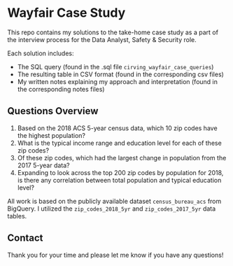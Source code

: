 # Wayfair Case Study
This repo contains my solutions to the take-home case study as a part of the interview process for the Data Analyst, Safety &amp; Security role.

Each solution includes:

- The SQL query (found in the .sql file `cirving_wayfair_case_queries`)
- The resulting table in CSV format (found in the corresponding csv files)
- My written notes explaining my approach and interpretation (found in the corresponding notes files)

## Questions Overview

1. Based on the 2018 ACS 5-year census data, which 10 zip codes have the highest population?
2. What is the typical income range and education level for each of these zip codes?
3. Of these zip codes, which had the largest change in population from the 2017 5-year data?
4. Expanding to look across the top 200 zip codes by population for 2018, is there any correlation between total population and typical education level?

All work is based on the publicly available dataset `census_bureau_acs` from BigQuery. I utilized the `zip_codes_2018_5yr` and `zip_codes_2017_5yr` data tables.

## Contact

Thank you for your time and please let me know if you have any questions!
